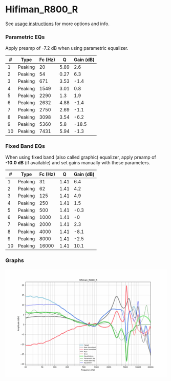 # Hifiman_R800_R
See [usage instructions](https://github.com/jaakkopasanen/AutoEq#usage) for more options and info.

### Parametric EQs
Apply preamp of -7.2 dB when using parametric equalizer.

|   # | Type    |   Fc (Hz) |    Q |   Gain (dB) |
|-----|---------|-----------|------|-------------|
|   1 | Peaking |        20 | 5.89 |         2.6 |
|   2 | Peaking |        54 | 0.27 |         6.3 |
|   3 | Peaking |       671 | 3.53 |        -1.4 |
|   4 | Peaking |      1549 | 3.01 |         0.8 |
|   5 | Peaking |      2290 | 1.3  |         1.9 |
|   6 | Peaking |      2632 | 4.88 |        -1.4 |
|   7 | Peaking |      2750 | 2.69 |        -1.1 |
|   8 | Peaking |      3098 | 3.54 |        -6.2 |
|   9 | Peaking |      5360 | 5.8  |       -18.5 |
|  10 | Peaking |      7431 | 5.94 |        -1.3 |

### Fixed Band EQs
When using fixed band (also called graphic) equalizer, apply preamp of **-10.0 dB** (if available) and set gains manually with these parameters.

|   # | Type    |   Fc (Hz) |    Q |   Gain (dB) |
|-----|---------|-----------|------|-------------|
|   1 | Peaking |        31 | 1.41 |         6.4 |
|   2 | Peaking |        62 | 1.41 |         4.2 |
|   3 | Peaking |       125 | 1.41 |         4.9 |
|   4 | Peaking |       250 | 1.41 |         1.5 |
|   5 | Peaking |       500 | 1.41 |        -0.3 |
|   6 | Peaking |      1000 | 1.41 |        -0   |
|   7 | Peaking |      2000 | 1.41 |         2.3 |
|   8 | Peaking |      4000 | 1.41 |        -8.1 |
|   9 | Peaking |      8000 | 1.41 |        -2.5 |
|  10 | Peaking |     16000 | 1.41 |        10.1 |

### Graphs
![](./Hifiman_R800_R.png)
